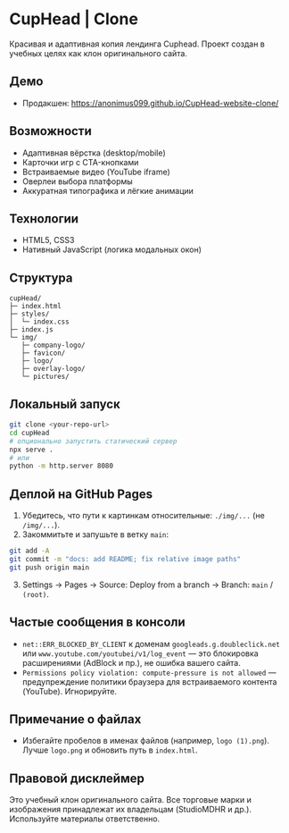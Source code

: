 # CupHead | Clone

Красивая и адаптивная копия лендинга Cuphead. Проект создан в учебных целях как клон оригинального сайта.

## Демо
- Продакшен: https://anonimus099.github.io/CupHead-website-clone/

## Возможности
- Адаптивная вёрстка (desktop/mobile)
- Карточки игр с CTA-кнопками
- Встраиваемые видео (YouTube iframe)
- Оверлеи выбора платформы
- Аккуратная типографика и лёгкие анимации

## Технологии
- HTML5, CSS3
- Нативный JavaScript (логика модальных окон)

## Структура
```
cupHead/
├─ index.html
├─ styles/
│  └─ index.css
├─ index.js
└─ img/
   ├─ company-logo/
   ├─ favicon/
   ├─ logo/
   ├─ overlay-logo/
   └─ pictures/
```

## Локальный запуск
```bash
git clone <your-repo-url>
cd cupHead
# опционально запустить статический сервер
npx serve .
# или
python -m http.server 8080
```

## Деплой на GitHub Pages
1) Убедитесь, что пути к картинкам относительные: `./img/...` (не `/img/...`).
2) Закоммитьте и запушьте в ветку `main`:
```bash
git add -A
git commit -m "docs: add README; fix relative image paths"
git push origin main
```
3) Settings → Pages → Source: Deploy from a branch → Branch: `main` / `(root)`.

## Частые сообщения в консоли
- `net::ERR_BLOCKED_BY_CLIENT` к доменам `googleads.g.doubleclick.net` или `www.youtube.com/youtubei/v1/log_event` — это блокировка расширениями (AdBlock и пр.), не ошибка вашего сайта.
- `Permissions policy violation: compute-pressure is not allowed` — предупреждение политики браузера для встраиваемого контента (YouTube). Игнорируйте.

## Примечание о файлах
- Избегайте пробелов в именах файлов (например, `logo (1).png`). Лучше `logo.png` и обновить путь в `index.html`.

## Правовой дисклеймер
Это учебный клон оригинального сайта. Все торговые марки и изображения принадлежат их владельцам (StudioMDHR и др.). Используйте материалы ответственно.
